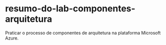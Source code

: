 # resumo-do-lab-componentes-arquitetura
Praticar o processo de componentes de arquitetura na plataforma Microsoft Azure.
